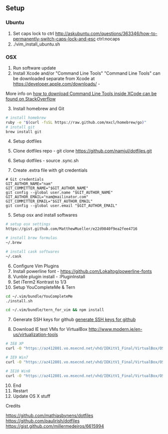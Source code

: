 ## Setup


### Ubuntu

1. Set caps lock to ctrl
http://askubuntu.com/questions/363346/how-to-permanently-switch-caps-lock-and-esc
ctrl:nocaps
2. ./vim_install_ubuntu.sh

### OSX

1. Run software update
2. Install Xcode and/or "Command Line Tools"
  "Command Line Tools" can be downloaded separate from Xcode at
  https://developer.apple.com/downloads/ - 

  More info on [how to download Command Line Tools inside XCode can be found on StackOverflow](http://stackoverflow.com/questions/9329243/xcode-4-4-and-later-install-command-line-tools)

3. Install homebrew and Git
  ```sh
# install homebrew
  ruby -e "$(curl -fsSL https://raw.github.com/mxcl/homebrew/go)"
# install git
  brew install git
  ```

4. Setup dotfiles

  1. Clone dotfiles repo - git clone https://github.com/namjul/dotfiles.git
  2. Setup dotfiles - source .sync.sh
  3. Create .extra file with git credentials
  ```
# Git credentials
  GIT_AUTHOR_NAME="nam"
  GIT_COMMITTER_NAME="$GIT_AUTHOR_NAME"
  git config --global user.name "$GIT_AUTHOR_NAME"
  GIT_AUTHOR_EMAIL="nam@mailinator.com"
  GIT_COMMITTER_EMAIL="$GIT_AUTHOR_EMAIL"
  git config --global user.email "$GIT_AUTHOR_EMAIL"
  ```

5. Setup osx and install softwares
  ```sh
  # setup osx settings
  https://gist.github.com/MatthewMueller/e22d9840f9ea2fee4716

  # install brew formulas
  ~/.brew

  # install cask softwares
  ~/.cask
  ```

6. Configure Vim Plugins
  1. Install powerline font - https://github.com/Lokaltog/powerline-fonts
  2. Vunble plugin install - :PluginInstall
  3. Set iTerm2 Kontrast to 1/3
  4. Setup YouCompleteMe & Tern
  ```sh
  cd ~/.vim/bundle/YouCompleteMe
  ./install.sh

  cd ~/.vim/bundle/tern_for_vim && npm install
  ```

7. Generate SSH keys for github
[generate SSH keys for github](https://help.github.com/articles/generating-ssh-keys)

8. Download IE test VMs for VirtualBox
http://www.modern.ie/en-us/virtualization-tools

```sh
# IE8 XP
curl -O "https://az412801.vo.msecnd.net/vhd/IEKitV1_Final/VirtualBox/OSX/IE8_XP/IE8.XP.For.MacVirtualBox.ova"

# IE9 Win7
curl -O "https://az412801.vo.msecnd.net/vhd/IEKitV1_Final/VirtualBox/OSX/IE9_Win7/IE9.Win7.For.MacVirtualBox.part{1.sfx,2.rar,3.rar,4.rar,5.rar}"

# IE10 Win8
curl -O "https://az412801.vo.msecnd.net/vhd/IEKitV1_Final/VirtualBox/OSX/IE10_Win8/IE10.Win8.For.MacVirtualBox.part{1.sfx,2.rar,3.rar}"
```

10. End
1. Restart
2. Update OS X stuff

Credits

https://github.com/mathiasbynens/dotfiles
https://github.com/paulirish/dotfiles
https://gist.github.com/millermedeiros/6615994
